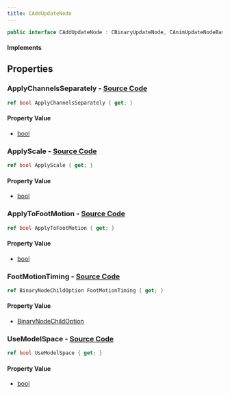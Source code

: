```yaml
---
title: CAddUpdateNode
---
```


```csharp
public interface CAddUpdateNode : CBinaryUpdateNode, CAnimUpdateNodeBase, ISchemaClass<CAnimUpdateNodeBase>, ISchemaClass<CBinaryUpdateNode>, ISchemaClass<CAddUpdateNode>, ISchemaField, ISchemaClass, INativeHandle
```

#### Implements

## Properties

### **ApplyChannelsSeparately** - [Source Code](https://github.com/swiftly-solution/swiftlys2/blob/main/managed/src/SwiftlyS2.Generated/Schemas/Interfaces/CAddUpdateNode.cs#L20)

```csharp
ref bool ApplyChannelsSeparately { get; }
```

#### Property Value

- [bool](https://learn.microsoft.com/dotnet/api/system.boolean)

### **ApplyScale** - [Source Code](https://github.com/swiftly-solution/swiftlys2/blob/main/managed/src/SwiftlyS2.Generated/Schemas/Interfaces/CAddUpdateNode.cs#L24)

```csharp
ref bool ApplyScale { get; }
```

#### Property Value

- [bool](https://learn.microsoft.com/dotnet/api/system.boolean)

### **ApplyToFootMotion** - [Source Code](https://github.com/swiftly-solution/swiftlys2/blob/main/managed/src/SwiftlyS2.Generated/Schemas/Interfaces/CAddUpdateNode.cs#L18)

```csharp
ref bool ApplyToFootMotion { get; }
```

#### Property Value

- [bool](https://learn.microsoft.com/dotnet/api/system.boolean)

### **FootMotionTiming** - [Source Code](https://github.com/swiftly-solution/swiftlys2/blob/main/managed/src/SwiftlyS2.Generated/Schemas/Interfaces/CAddUpdateNode.cs#L16)

```csharp
ref BinaryNodeChildOption FootMotionTiming { get; }
```

#### Property Value

- [BinaryNodeChildOption](/docs/api/shared/schemadefinitions/binarynodechildoption)

### **UseModelSpace** - [Source Code](https://github.com/swiftly-solution/swiftlys2/blob/main/managed/src/SwiftlyS2.Generated/Schemas/Interfaces/CAddUpdateNode.cs#L22)

```csharp
ref bool UseModelSpace { get; }
```

#### Property Value

- [bool](https://learn.microsoft.com/dotnet/api/system.boolean)

